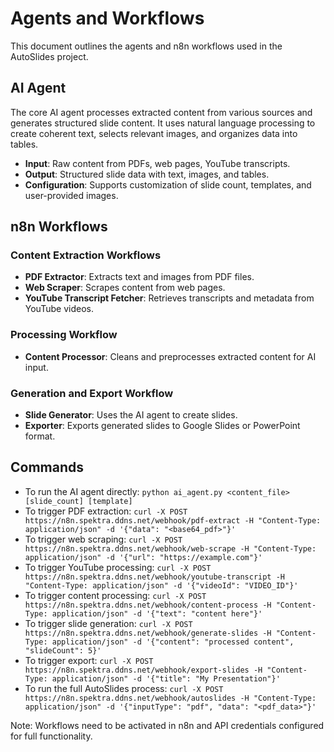 # Agents and Workflows

This document outlines the agents and n8n workflows used in the AutoSlides project.

## AI Agent

The core AI agent processes extracted content from various sources and generates structured slide content. It uses natural language processing to create coherent text, selects relevant images, and organizes data into tables.

- **Input**: Raw content from PDFs, web pages, YouTube transcripts.
- **Output**: Structured slide data with text, images, and tables.
- **Configuration**: Supports customization of slide count, templates, and user-provided images.

## n8n Workflows

### Content Extraction Workflows

- **PDF Extractor**: Extracts text and images from PDF files.
- **Web Scraper**: Scrapes content from web pages.
- **YouTube Transcript Fetcher**: Retrieves transcripts and metadata from YouTube videos.

### Processing Workflow

- **Content Processor**: Cleans and preprocesses extracted content for AI input.

### Generation and Export Workflow

- **Slide Generator**: Uses the AI agent to create slides.
- **Exporter**: Exports generated slides to Google Slides or PowerPoint format.

## Commands

- To run the AI agent directly: `python ai_agent.py <content_file> [slide_count] [template]`
- To trigger PDF extraction: `curl -X POST https://n8n.spektra.ddns.net/webhook/pdf-extract -H "Content-Type: application/json" -d '{"data": "<base64_pdf>"}'`
- To trigger web scraping: `curl -X POST https://n8n.spektra.ddns.net/webhook/web-scrape -H "Content-Type: application/json" -d '{"url": "https://example.com"}'`
- To trigger YouTube processing: `curl -X POST https://n8n.spektra.ddns.net/webhook/youtube-transcript -H "Content-Type: application/json" -d '{"videoId": "VIDEO_ID"}'`
- To trigger content processing: `curl -X POST https://n8n.spektra.ddns.net/webhook/content-process -H "Content-Type: application/json" -d '{"text": "content here"}'`
- To trigger slide generation: `curl -X POST https://n8n.spektra.ddns.net/webhook/generate-slides -H "Content-Type: application/json" -d '{"content": "processed content", "slideCount": 5}'`
- To trigger export: `curl -X POST https://n8n.spektra.ddns.net/webhook/export-slides -H "Content-Type: application/json" -d '{"title": "My Presentation"}'`
- To run the full AutoSlides process: `curl -X POST https://n8n.spektra.ddns.net/webhook/autoslides -H "Content-Type: application/json" -d '{"inputType": "pdf", "data": "<pdf_data>"}'`

Note: Workflows need to be activated in n8n and API credentials configured for full functionality.